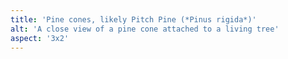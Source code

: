 ```yaml
---
title: 'Pine cones, likely Pitch Pine (*Pinus rigida*)'
alt: 'A close view of a pine cone attached to a living tree'
aspect: '3x2'
---
```

